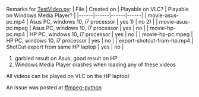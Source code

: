 Remarks for [TestVideo.py](https://github.com/henkjannl/py-animate/blob/6c81d72a2db9ca54eb61d3d051729521134543e5/examples/13-test-video/TestVideo.py):
| File | Created on | Playable on VLC? | Playable on Windows Media Player? |
|------|------|------|------|
| movie-asus-pc.mp4  | Asus PC, windows 10, i7 processor | yes 1) | no 2)  |
| movie-asus-pc.mpeg | Asus PC, windows 10, i7 processor | yes    | no  |
| movie-hp-pc.mp4    | HP PC, windows 10, i7 processor   | yes    | no  |
| movie-hp-pc.mpeg   | HP PC, windows 10, i7 processor   | yes    | no  |
| export-shotcut-from-hp.mp4 | ShotCut export from same HP laptop | yes    | no |

1) garbled result on Asus, good result on HP
2) Windows Media Player crashes when loading any of these videos

All videos can be played on VLC on the HP laptop/

An issue was posted at [ffmpeg-python](https://github.com/kkroening/ffmpeg-python/issues/606#issue-1034399324)